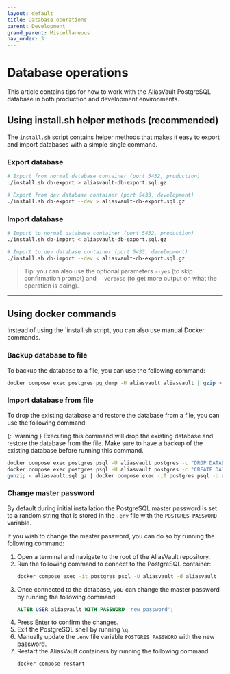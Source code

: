 ```yaml
---
layout: default
title: Database operations
parent: Development
grand_parent: Miscellaneous
nav_order: 3
---
```


# Database operations
This article contains tips for how to work with the AliasVault PostgreSQL database in both production and development environments.

## Using install.sh helper methods (recommended)
The `install.sh` script contains helper methods that makes it easy to export and import databases with a simple single command.


### Export database
```bash
# Export from normal database container (port 5432, production)
./install.sh db-export > aliasvault-db-export.sql.gz

# Export from dev database container (port 5433, development)
./install.sh db-export --dev > aliasvault-db-export.sql.gz
```

### Import database
```bash
# Import to normal database container (port 5432, production)
./install.sh db-import < aliasvault-db-export.sql.gz

# Import to dev database container (port 5433, development)
./install.sh db-import --dev < aliasvault-db-export.sql.gz
```

> Tip: you can also use the optional parameters `--yes` (to skip confirmation prompt) and `--verbose` (to get more output on what the operation is doing).

---

## Using docker commands
Instead of using the `install.sh script, you can also use manual Docker commands.

### Backup database to file
To backup the database to a file, you can use the following command:

```bash
docker compose exec postgres pg_dump -U aliasvault aliasvault | gzip > aliasvault.sql.gz
```

### Import database from file
To drop the existing database and restore the database from a file, you can use the following command:

{: .warning }
Executing this command will drop the existing database and restore the database from the file. Make sure to have a backup of the existing database before running this command.

```bash
docker compose exec postgres psql -U aliasvault postgres -c "DROP DATABASE aliasvault;" && \
docker compose exec postgres psql -U aliasvault postgres -c "CREATE DATABASE aliasvault;" && \
gunzip < aliasvault.sql.gz | docker compose exec -iT postgres psql -U aliasvault aliasvault
```

### Change master password
By default during initial installation the PostgreSQL master password is set to a random string that is
stored in the `.env` file with the `POSTGRES_PASSWORD` variable.

If you wish to change the master password, you can do so by running the following command:

1. Open a terminal and navigate to the root of the AliasVault repository.
2. Run the following command to connect to the PostgreSQL container:
    ```bash
    docker compose exec -it postgres psql -U aliasvault -d aliasvault
    ```
3. Once connected to the database, you can change the master password by running the following command:
    ```sql
    ALTER USER aliasvault WITH PASSWORD 'new_password';
    ```
4. Press Enter to confirm the changes.
5. Exit the PostgreSQL shell by running `\q`.
6. Manually update the `.env` file variable `POSTGRES_PASSWORD` with the new password.
7. Restart the AliasVault containers by running the following command:
    ```bash
    docker compose restart
    ```

